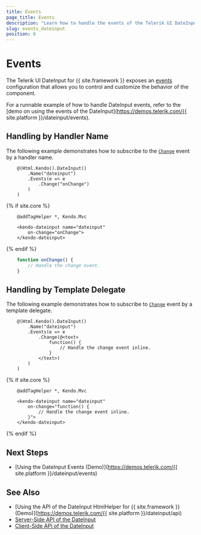 ```yaml
---
title: Events
page_title: Events
description: "Learn how to handle the events of the Telerik UI DateInput component for {{ site.framework }}."
slug: events_dateinput
position: 6
---
```


# Events

The Telerik UI DateInput for {{ site.framework }} exposes an [events](/api/kendo.mvc.ui.fluent/dateinputeventbuilder) configuration that allows you to control and customize the behavior of the component.

For a runnable example of how to handle DateInput events, refer to the [demo on using the events of the DateInput](https://demos.telerik.com/{{ site.platform }}/dateinput/events).

## Handling by Handler Name

The following example demonstrates how to subscribe to the [`Change`](/api/kendo.mvc.ui.fluent/dateinputeventbuilder#changesystemstring) event by a handler name.

```HtmlHelper
    @(Html.Kendo().DateInput()
        .Name("dateinput")
        .Events(e => e
            .Change("onChange")
        )
    )
```
{% if site.core %}
```TagHelper
    @addTagHelper *, Kendo.Mvc

    <kendo-dateinput name="dateinput"
        on-change="onChange">
    </kendo-dateinput>
```
{% endif %}
```JavaScript
    function onChange() {
        // Handle the change event.
    }
```

## Handling by Template Delegate

The following example demonstrates how to subscribe to [`Change`](/api/kendo.mvc.ui.fluent/dateinputeventbuilder#changesystemfunc) event by a template delegate.

```HtmlHelper
    @(Html.Kendo().DateInput()
        .Name("dateinput")
        .Events(e => e
            .Change(@<text>
                function() {
                    // Handle the change event inline.
                }
            </text>)
        )
    )
```
{% if site.core %}
```TagHelper
    @addTagHelper *, Kendo.Mvc

    <kendo-dateinput name="dateinput"
        on-change="function() {
            // Handle the change event inline.
        }">
    </kendo-dateinput>
```
{% endif %}

## Next Steps

* [Using the DateInput Events (Demo)](https://demos.telerik.com/{{ site.platform }}/dateinput/events)

## See Also

* [Using the API of the DateInput HtmlHelper for {{ site.framework }} (Demo)](https://demos.telerik.com/{{ site.platform }}/dateinput/api)
* [Server-Side API of the DateInput](/api/dateinput)
* [Client-Side API of the DateInput](https://docs.telerik.com/kendo-ui/api/javascript/ui/dateinput)

